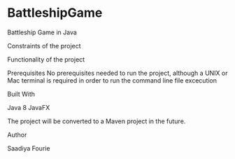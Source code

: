 # BattleshipGame
Battleship Game in Java


Constraints of the project

Functionality of the project



Prerequisites
No prerequisites needed to run the project, although a UNIX or Mac terminal is required in order to run the command line file excecution

Built With

Java 8
JavaFX

The project will be converted to a Maven project in the future.

Author

Saadiya Fourie
